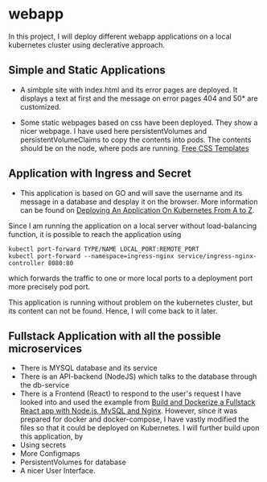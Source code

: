 # webapp
In this project, I will deploy different webapp applications on a local kubernetes cluster using declerative approach. 


## Simple and Static Applications

- A simbple site with index.html and its error pages are deployed. It displays a text at first and the message on error pages 404 and 50* are customized.

- Some static webpages based on css have been deployed. They show a nicer webpage. I have used here persistentVolumes and persistentVolumeClaims to copy the contents into pods. The contents should be on the node, where pods are running.
[Free CSS Templates](https://www.free-css.com/free-css-templates)


## Application with Ingress and Secret

- This application is based on GO and will save the username and its message in a database and desplay it on the browser. More information can be found on [Deploying An Application On Kubernetes From A to Z](https://www.weave.works/blog/deploying-an-application-on-kubernetes-from-a-to-z).

Since I am running the application on a local server without load-balancing function, it is possible to reach the application using 

```
kubectl port-forward TYPE/NAME LOCAL_PORT:REMOTE_PORT
kubectl port-forward --namespace=ingress-nginx service/ingress-nginx-controller 8080:80

```

which forwards the traffic to one or more local ports to a deployment port more precisely pod port.

This application is running without problem on the kubernetes cluster, but its content can not be found. Hence, I will come back to it later.


## Fullstack Application with all the possible microservices
- There is MYSQL database and its service
- There is an API-backend (NodeJS) which talks to the database through the db-service
- There is a Frontend (React) to respond to the user's request
I have looked into and used the example from [Build and Dockerize a Fullstack React app with Node.js, MySQL and Nginx](https://www.section.io/engineering-education/build-and-dockerize-a-full-stack-react-app-with-nodejs-and-nginx/). However, since it was prepared for docker and docker-compose, I have vastly modified the files so that it could be deployed on Kubernetes. I will further build upon this application, by
- Using secrets
- More Configmaps
- PersistentVolumes for database
- A nicer User Interface.
